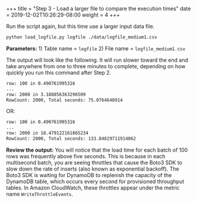 +++
title = "Step 3 - Load a larger file to compare the execution times"
date = 2019-12-02T10:26:29-08:00
weight = 4
+++


Run the script again, but this time use a larger input data file.
```bash
python load_logfile.py logfile ./data/logfile_medium1.csv
```
**Parameters:** 1) Table name = `logfile` 2) File name = `logfile_medium1.csv`

The output will look like the following. It will run slower toward the end and take anywhere from one to three minutes to complete, depending on how quickly you run this command after Step 2.

```txt
row: 100 in 0.490761995316
...
row: 2000 in 3.188856363296509
RowCount: 2000, Total seconds: 75.0764648914
```

OR:

```txt
row: 100 in 0.490761995316
...
row: 2000 in 18.479122161865234
RowCount: 2000, Total seconds: 133.84829711914062
```

**Review the output:** You will notice that the load time for each batch of 100 rows was frequently above five seconds. This is because in each multisecond batch, you are seeing throttles that cause the Boto3 SDK to slow down the rate of inserts (also known as exponential backoff). The Boto3 SDK is waiting for DynamoDB to replenish the capacity of the DynamoDB table, which occurs every second for provisioned throughput tables. In Amazon CloudWatch, these throttles appear under the metric name `WriteThrottleEvents`.
